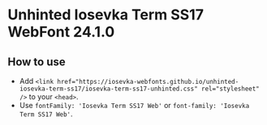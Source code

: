 # Unhinted Iosevka Term SS17 WebFont 24.1.0

## How to use

- Add `<link href="https://iosevka-webfonts.github.io/unhinted-iosevka-term-ss17/iosevka-term-ss17-unhinted.css" rel="stylesheet" />` to your `<head>`.
- Use `fontFamily: 'Iosevka Term SS17 Web'` or `font-family: 'Iosevka Term SS17 Web'`.
